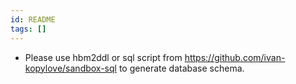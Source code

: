 ```yaml
---
id: README
tags: []
---
```


- Please use hbm2ddl or sql script from https://github.com/ivan-kopylove/sandbox-sql to generate database schema.